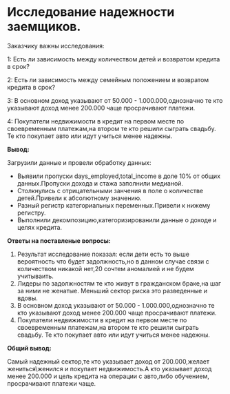 # Исследование надежности заемщиков.

Заказчику важны исследования:

1: Есть ли зависимость между количеством детей и возвратом кредита в срок?

2: Есть ли зависимость между семейным положением и возвратом кредита в срок?

3: В основном доход указывают от 50.000 - 1.000.000,однозначно те кто указывают доход менее 200.000 чаще просрачивают платежи.

4: Покупатели недвижимости в кредит на первом месте по своевременным платежам,на втором те кто решили сыграть свадьбу. Те кто покупает авто или идут учиться менее надежны.

**Вывод:**

Загрузили данные и провели обработку данных:
* Выявили пропуски days_employed,total_income в доле 10% от общих данных.Пропуски дохода и стажа заполнили медианой.
* Столкнулись с отрицательными занчения в поле о количестве детей.Привели к абсолютному значению.
* Разный регистр категориальных переменных.Привели к нижему регистру.
* Выполнили декомпозицию,категоризированили данные о доходе и целях кредита.

**Ответы на поставленые вопросы:**

1. Результат исследование показал: если дети есть то выше вероятность что будет задолжность,но в данном случае связи с количеством никакой нет,20 сочтем аномалией и не будем учитываить.
2. Лидеры по задолжностям те кто живут в гражданском браке,на шаг за ними не женатые. Меньший сектор риска это разведенные и вдовы.
3. В основном доход указывают от 50.000 - 1.000.000,однозначно те кто указывают доход менее 200.000 чаще просрачивают платежи.
4. Покупатели недвижимости в кредит на первом месте по своевременным платежам,на втором те кто решили сыграть свадьбу. Те кто покупает авто или идут учиться менее надежны.

**Общий вывод:**

Самый надежный сектор,те кто указывает доход от 200.000,желает жениться\женился и покупает недвижимость.А кто указывает доход менее 200.000 и цель кредита на операции с авто,либо обучением, просрачивают платежи чаще.


